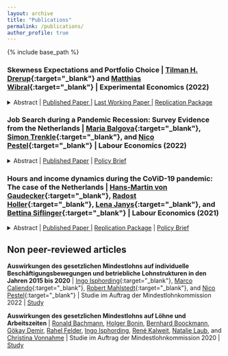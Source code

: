 ```yaml
---
layout: archive
title: "Publications"
permalink: /publications/
author_profile: true
---
```


{% include base_path %}

### Skewness Expectations and Portfolio Choice | [Tilman H. Drerup](https://sites.google.com/site/tdrerup/){:target="\_blank"} and [Matthias Wibral](https://www.maastrichtuniversity.nl/m.wibral){:target="\_blank"} | Experimental Economics (2022)
<details>
    <summary>
      Abstract | 
      <a  href="https://link.springer.com/article/10.1007/s10683-022-09780-9" role="button" target="_blank"> Published Paper </a> | 
      <a  href="https://papers.ssrn.com/sol3/papers.cfm?abstract_id=2810940" role="button" target="_blank"> Last Working Paper </a> | 
      <a  href="https://doi.org/10.5281/zenodo.7114350" role="button" target="_blank"> Replication Package </a>
    </summary>
    Many models of investor behavior predict that investors prefer assets that they believe to have positively skewed return distributions. We elicit detailed return expectations for a broad index fund and a single stock in a representative sample of the Dutch population. The data show substantial heterogeneity in individuals' skewness expectations of which only very little is captured by sociodemographics. Across assets, most respondents expect a higher variance and skewness for the individual stock compared to the index fund. Portfolio allocations increase with the skewness of respondents' return expectations for the respective asset, controlling for other moments of a respondent's expectations.
  </details>

### Job Search during a Pandemic Recession: Survey Evidence from the Netherlands | [Maria Balgova](https://sites.google.com/view/mariabalgova){:target="\_blank"}, [Simon Trenkle](https://www.iza.org/person/24066/simon-trenkle){:target="\_blank"}, and [Nico Pestel](https://sites.google.com/site/pestelecon/){:target="\_blank"} | Labour Economics (2022)

<details>
  <summary>
    Abstract | 
    <a  href="https://www.sciencedirect.com/science/article/abs/pii/S0927537122000355" role="button" target="_blank">Published Paper</a> |
    <a  href="https://wol.iza.org/opinions/job-search-during-a-pandemic-recession" role="button" target="_blank">Policy Brief</a>

  </summary>
  This paper studies job search behavior in the midst of a pandemic recession. We use long-running panel data from the Netherlands (LISS) and complement the core survey with our own COVID-specific module, conducted in June 2020, surveying job search effort of employed as well as unemployed respondents. We estimate an empirical model of job search over the business cycle over the period 2008–2019 to explore the gap between predicted and actual job search behavior in 2020. We find that job search during the pandemic recession differs strongly from previous downturns. The unemployed search significantly less than what we would normally observe during a recession of this size. For the employed, the propensity to search is even greater than what we would expect, but those who do search make significantly fewer job applications. Expectations about the duration of the pandemic seem to play a key role in explaining job search effort for the unemployed in 2020. Furthermore, employed individuals whose work situation has been affected by COVID-19 are searching more actively for a new job.
</details>

### Hours and income dynamics during the CoViD-19 pandemic: The case of the Netherlands | [Hans-Martin von Gaudecker](https://www.wiwi.uni-bonn.de/gaudecker){:target="\_blank"}, [Radost Holler](https://sites.google.com/view/radostholler){:target="\_blank"}, [Lena Janys](https://sites.google.com/site/janyslena/){:target="\_blank"}, and [Bettina Siflinger](https://sites.google.com/site/bettinasiflinger/){:target="\_blank"} | Labour Economics (2021)

<details>
    <summary>
      Abstract | 
      <a  href="https://www.sciencedirect.com/science/article/pii/S0927537121000907" role="button" target="_blank"> Published Paper </a> | 
      <a  href="https://github.com/ChristianZimpelmann/replication-work-hours-covid" role="button" target="_blank">Replication Package</a> |
      <a  href="https://esb.nu/esb/20068498/ongelijkheid-in-arbeidsuren-en-inkomen-gedurende-het-eerste-jaar-van-de-coronapandemie" role="button" target="_blank">Policy Brief</a>
    </summary>    
    Using customized panel data spanning the entire year of 2020, we analyze the dynamics of working hours and household income across different stages of the Covid-19 pandemic. Similar to many other countries, during this period the Netherlands experienced a quick spread of the SARS-CoV-2 virus, adopted a set of fairly strict social distancing measures, gradually reopened, and imposed another lockdown to contain the second wave. We show that socio-economic status is strongly related to changes in working hours, especially when strict economic restrictions are in place. In contrast, household income is unaffected for all socio-economic groups. Examining the drivers of these observations, we find that pandemic-specific job characteristics (the ability to work from home and essential worker status) help explain the socio-economic gradient in total working hours. Household income is largely decoupled from shocks to working hours for employees. We provide suggestive evidence that large-scale labor hoarding schemes have helped insure employees against shocks to their employers.

    Supersedes: <a  href="https://www.iza.org/de/publications/dp/13623/labour-supply-during-lockdown-and-a-new-normal-the-case-of-the-netherlands" role="button" target="_blank">Labour supply during lockdown and a ``new normal'': The case of the Netherlands</a> and <a  href="https://covid-19.iza.org/publications/dp13158/" role="button" target="_blank">Labour Supply in the Early Stages of the COVID-19 Pandemic: Empirical Evidence on Hours, Home Office, and Expectations</a>

</details>

## Non peer-reviewed articles

**Auswirkungen des gesetzlichen Mindestlohns auf individuelle Beschäftigungsbewegungen und betriebliche Lohnstrukturen in den Jahren 2015 bis 2020** &#124; [Ingo Isphording](https://sites.google.com/view/ingoeisphording/about-me){:target="\_blank"}, [Marco Caliendo](https://caliendo.de/){:target="\_blank"}, [Robert Mahlstedt](http://www.robertmahlstedt.com/){:target="\_blank"}, and [Nico Pestel](https://sites.google.com/site/pestelecon/){:target="\_blank"} &#124; Studie im Auftrag der Mindestlohnkommission 2022 &#124; <a  href="https://econpapers.repec.org/paper/izaizarrs/133.htm" role="button" target="_blank"> Study </a> 

**Auswirkungen des gesetzlichen Mindestlohns auf Löhne und Arbeitszeiten** &#124; [Ronald Bachmann](https://sites.google.com/view/website-ronald-bachmann), [Holger Bonin](https://www.iza.org/en/person/273/holger-bonin), [Bernhard Boockmann](https://www.iaw.edu/ueberuns/team/direktoren-geschaeftsfuehrung/bernhard-boockmann.html), [Gökay Demir](https://www.goekaydemir.com/), [Rahel Felder](https://wwz.unibas.ch/en/persons/felder-rahel/), [Ingo Isphording](https://sites.google.com/view/ingoeisphording/about-me), [René Kalweit](https://www.iaw.edu/ueberuns/team/wissenschaftliche-mitarbeiter-mitarbeiterinnen/ren%C3%A9-kalweit.html), [Natalie Laub](https://www.iaw.edu/ueberuns/team/wissenschaftliche-mitarbeiter-mitarbeiterinnen/natalie-laub.html), and [Christina Vonnahme](https://www.rwi-essen.de/rwi/team/person/christina-vonnahme) &#124; Studie im Auftrag der Mindestlohnkommission 2020 &#124; <a  href="https://www.econstor.eu/handle/10419/222998" role="button" target="_blank"> Study </a> 

